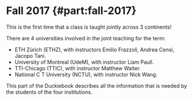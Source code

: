 # Fall 2017 {#part:fall-2017}

This is the first time that a class is taught jointly across 3 continents!

There are 4 universities involved in the joint teaching for the term:

- ETH Zürich (ETHZ), with instructors Emilio Frazzoli, Andrea Censi, Jacopo Tani.
- University of Montreal (UdeM), with instructor Liam Paull.
- TTI-Chicago (TTIC), with instructor Matthew Walter.
- National C T University (NCTU), with instructor Nick Wang.

This part of the Duckiebook describes all the information that is needed
by the students of the four institutions.
